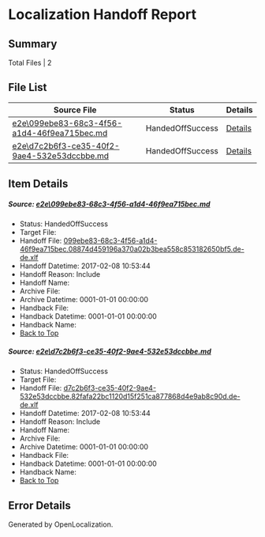 # <a name='report-top'></a> Localization Handoff Report

## Summary
 Total Files | 2

## File List
 Source File | Status | Details 
 ----------- | ------ | ------- 
 [e2e\099ebe83-68c3-4f56-a1d4-46f9ea715bec.md](https://github.com/OpenLocalizationTestOrg/ol-test0/blob/e64e48a5c3a18f2104035cb1f101d16a945a4d52/e2e/099ebe83-68c3-4f56-a1d4-46f9ea715bec.md) | HandedOffSuccess | [Details](#04a0e40f34839d5e5602e941b0865b1fe39cde2b1)
 [e2e\d7c2b6f3-ce35-40f2-9ae4-532e53dccbbe.md](https://github.com/OpenLocalizationTestOrg/ol-test0/blob/e64e48a5c3a18f2104035cb1f101d16a945a4d52/e2e/d7c2b6f3-ce35-40f2-9ae4-532e53dccbbe.md) | HandedOffSuccess | [Details](#71613282587c5e5e8cb314b1366c23839b520b522)

## Item Details
##### <a name='04a0e40f34839d5e5602e941b0865b1fe39cde2b1'></a> Source: [e2e\099ebe83-68c3-4f56-a1d4-46f9ea715bec.md](https://github.com/OpenLocalizationTestOrg/ol-test0/blob/e64e48a5c3a18f2104035cb1f101d16a945a4d52/e2e/099ebe83-68c3-4f56-a1d4-46f9ea715bec.md)
* Status: HandedOffSuccess
* Target File: 
* Handoff File: [099ebe83-68c3-4f56-a1d4-46f9ea715bec.08874d459196a370a02b3bea558c853182650bf5.de-de.xlf](https://github.com/OpenLocalizationTestOrg/ol-test0-handoff/blob/e9adc769c8fbf1c6040e1cbe690648b72f271fb5/ol-handoff/OpenLocalizationTestOrg/ol-test0-dede/shujia/ht/099ebe83-68c3-4f56-a1d4-46f9ea715bec.08874d459196a370a02b3bea558c853182650bf5.de-de.xlf)
* Handoff Datetime: 2017-02-08 10:53:44
* Handoff Reason: Include
* Handoff Name: 
* Archive File: 
* Archive Datetime: 0001-01-01 00:00:00
* Handback File: 
* Handback Datetime: 0001-01-01 00:00:00
* Handback Name: 
* [Back to Top](#report-top)

##### <a name='71613282587c5e5e8cb314b1366c23839b520b522'></a> Source: [e2e\d7c2b6f3-ce35-40f2-9ae4-532e53dccbbe.md](https://github.com/OpenLocalizationTestOrg/ol-test0/blob/e64e48a5c3a18f2104035cb1f101d16a945a4d52/e2e/d7c2b6f3-ce35-40f2-9ae4-532e53dccbbe.md)
* Status: HandedOffSuccess
* Target File: 
* Handoff File: [d7c2b6f3-ce35-40f2-9ae4-532e53dccbbe.82fafa22bc1120d15f251ca877868d4e9ab8c90d.de-de.xlf](https://github.com/OpenLocalizationTestOrg/ol-test0-handoff/blob/e9adc769c8fbf1c6040e1cbe690648b72f271fb5/ol-handoff/OpenLocalizationTestOrg/ol-test0-dede/shujia/ht/d7c2b6f3-ce35-40f2-9ae4-532e53dccbbe.82fafa22bc1120d15f251ca877868d4e9ab8c90d.de-de.xlf)
* Handoff Datetime: 2017-02-08 10:53:44
* Handoff Reason: Include
* Handoff Name: 
* Archive File: 
* Archive Datetime: 0001-01-01 00:00:00
* Handback File: 
* Handback Datetime: 0001-01-01 00:00:00
* Handback Name: 
* [Back to Top](#report-top)


## Error Details

Generated by OpenLocalization.
